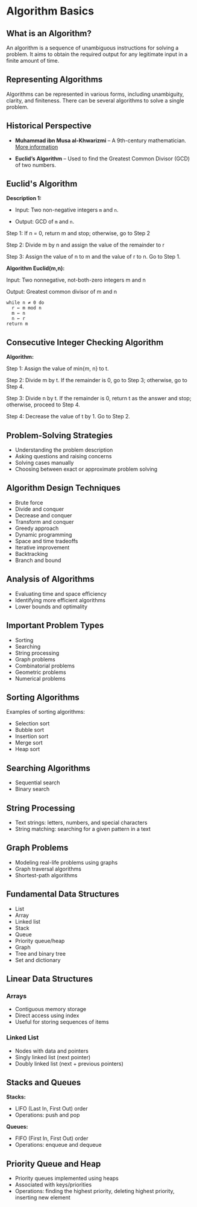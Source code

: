 # Algorithm Basics

## What is an Algorithm?

An algorithm is a sequence of unambiguous instructions for solving a problem. It aims to obtain the required output for any legitimate input in a finite amount of time.

## Representing Algorithms

Algorithms can be represented in various forms, including unambiguity, clarity, and finiteness. There can be several algorithms to solve a single problem.

## Historical Perspective

- **Muhammad ibn Musa al-Khwarizmi** – A 9th-century mathematician.
  [More information](https://www.lib.virginia.edu/science/parshall/khwariz.html)

- **Euclid’s Algorithm** – Used to find the Greatest Common Divisor (GCD) of two numbers.

## Euclid's Algorithm

**Description 1:**
- Input: Two non-negative integers `m` and `n`.

- Output: GCD of `m` and `n`.


Step 1: If n = 0, return m and stop; otherwise, go to Step 2

Step 2: Divide m by n and assign the value of the remainder to r

Step 3: Assign the value of n to m and the value of r to n. Go to Step 1.


**Algorithm Euclid(m,n):**

Input: Two nonnegative, not-both-zero integers m and n

Output: Greatest common divisor of m and n
```
while n ≠ 0 do
  r ← m mod n
  m ← n
  n ← r
return m
```

## Consecutive Integer Checking Algorithm

**Algorithm:**

Step 1: Assign the value of min{m, n} to t.

Step 2: Divide m by t. If the remainder is 0, go to Step 3; otherwise, go to Step 4.

Step 3: Divide n by t. If the remainder is 0, return t as the answer and stop; otherwise, proceed to Step 4.

Step 4: Decrease the value of t by 1. Go to Step 2.


## Problem-Solving Strategies

- Understanding the problem description
- Asking questions and raising concerns
- Solving cases manually
- Choosing between exact or approximate problem solving

## Algorithm Design Techniques

- Brute force
- Divide and conquer
- Decrease and conquer
- Transform and conquer
- Greedy approach
- Dynamic programming
- Space and time tradeoffs
- Iterative improvement
- Backtracking
- Branch and bound

## Analysis of Algorithms

- Evaluating time and space efficiency
- Identifying more efficient algorithms
- Lower bounds and optimality

## Important Problem Types

- Sorting
- Searching
- String processing
- Graph problems
- Combinatorial problems
- Geometric problems
- Numerical problems

## Sorting Algorithms

Examples of sorting algorithms:
- Selection sort
- Bubble sort
- Insertion sort
- Merge sort
- Heap sort

## Searching Algorithms

- Sequential search
- Binary search

## String Processing

- Text strings: letters, numbers, and special characters
- String matching: searching for a given pattern in a text

## Graph Problems

- Modeling real-life problems using graphs
- Graph traversal algorithms
- Shortest-path algorithms

## Fundamental Data Structures

- List
- Array
- Linked list
- Stack
- Queue
- Priority queue/heap
- Graph
- Tree and binary tree
- Set and dictionary

## Linear Data Structures

### Arrays

- Contiguous memory storage
- Direct access using index
- Useful for storing sequences of items

### Linked List

- Nodes with data and pointers
- Singly linked list (next pointer)
- Doubly linked list (next + previous pointers)

## Stacks and Queues

**Stacks:**
- LIFO (Last In, First Out) order
- Operations: push and pop

**Queues:**
- FIFO (First In, First Out) order
- Operations: enqueue and dequeue

## Priority Queue and Heap

- Priority queues implemented using heaps
- Associated with keys/priorities
- Operations: finding the highest priority, deleting highest priority, inserting new element